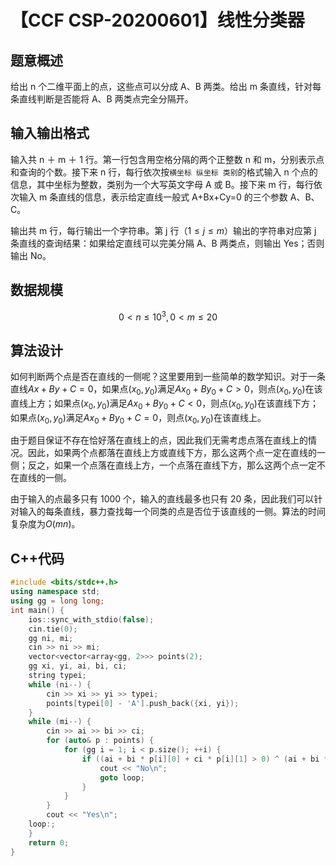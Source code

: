 # 【CCF CSP-20200601】线性分类器

## 题意概述

给出 n 个二维平面上的点，这些点可以分成 A、B 两类。给出 m 条直线，针对每条直线判断是否能将 A、B 两类点完全分隔开。

## 输入输出格式

输入共 n ＋ m ＋ 1 行。第一行包含用空格分隔的两个正整数 n 和 m，分别表示点和查询的个数。接下来 n 行，每行依次按`横坐标 纵坐标 类别`的格式输入 n 个点的信息，其中坐标为整数，类别为一个大写英文字母 A 或 B。接下来 m 行，每行依次输入 m 条直线的信息，表示给定直线一般式 A+Bx+Cy=0 的三个参数 A、B、C。

输出共 m 行，每行输出一个字符串。第 j 行$（1\le j\le m）$输出的字符串对应第 j 条直线的查询结果：如果给定直线可以完美分隔 A、B 两类点，则输出 Yes；否则输出 No。

## 数据规模

$$0<n \le {10}^3,0<m \le 20$$

## 算法设计

如何判断两个点是否在直线的一侧呢？这里要用到一些简单的数学知识。对于一条直线$Ax+By+C=0$，如果点$\left(x_0,y_0\right)$满足$Ax_0+By_0+C>0$，则点$\left(x_0,y_0\right)$在该直线上方；如果点$\left(x_0,y_0\right)$满足$Ax_0+By_0+C<0$，则点$\left(x_0,y_0\right)$在该直线下方；如果点$\left(x_0,y_0\right)$满足$Ax_0+By_0+C=0$，则点$\left(x_0,y_0\right)$在该直线上。

由于题目保证不存在恰好落在直线上的点，因此我们无需考虑点落在直线上的情况。因此，如果两个点都落在直线上方或直线下方，那么这两个点一定在直线的一侧；反之，如果一个点落在直线上方，一个点落在直线下方，那么这两个点一定不在直线的一侧。

由于输入的点最多只有 1000 个，输入的直线最多也只有 20 条，因此我们可以针对输入的每条直线，暴力查找每一个同类的点是否位于该直线的一侧。算法的时间复杂度为$O\left(mn\right)$。

## C++代码

```cpp
#include <bits/stdc++.h>
using namespace std;
using gg = long long;
int main() {
    ios::sync_with_stdio(false);
    cin.tie(0);
    gg ni, mi;
    cin >> ni >> mi;
    vector<vector<array<gg, 2>>> points(2);
    gg xi, yi, ai, bi, ci;
    string typei;
    while (ni--) {
        cin >> xi >> yi >> typei;
        points[typei[0] - 'A'].push_back({xi, yi});
    }
    while (mi--) {
        cin >> ai >> bi >> ci;
        for (auto& p : points) {
            for (gg i = 1; i < p.size(); ++i) {
                if ((ai + bi * p[i][0] + ci * p[i][1] > 0) ^ (ai + bi * p[0][0] + ci * p[0][1] > 0)) {
                    cout << "No\n";
                    goto loop;
                }
            }
        }
        cout << "Yes\n";
    loop:;
    }
    return 0;
}
```

